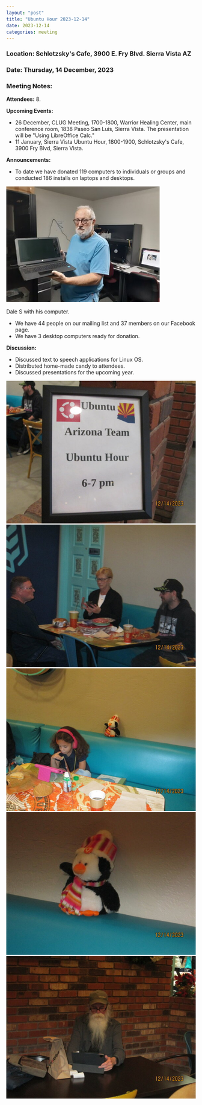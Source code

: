 ```yaml
---
layout: "post"
title: "Ubuntu Hour 2023-12-14"
date: 2023-12-14
categories: meeting
---
```


### Location: Schlotzsky's Cafe, 3900 E. Fry Blvd. Sierra Vista AZ

### Date: Thursday, 14 December, 2023

### Meeting Notes:

**Attendees:** 8.

**Upcoming Events:**
 * 26 December, CLUG Meeting, 1700-1800, Warrior Healing Center, main conference room, 1838 Paseo San Luis, Sierra Vista.  The presentation will be "Using LibreOffice Calc."
 * 11 January, Sierra Vista Ubuntu Hour, 1800-1900, Schlotzsky's Cafe, 3900 Fry Blvd, Sierra Vista.

**Announcements:**
 * To date we have donated 119 computers to individuals or groups and conducted 186 installs on laptops and desktops.

![alt text](https://raw.githubusercontent.com/CochiseLinuxUsersGroup/CochiseLinuxUsersGroup.github.io/master/images2/rsz_dale_snoddy_with_his_computer.jpg)

Dale S with his computer.

 * We have 44 people on our mailing list and 37 members on our Facebook page.
 * We have 3 desktop computers ready for donation.

**Discussion:**
 * Discussed text to speech applications for Linux OS.
 * Distributed home-made candy to attendees.
 * Discussed presentations for the upcoming year.

![alt text](https://raw.githubusercontent.com/CochiseLinuxUsersGroup/CochiseLinuxUsersGroup.github.io/master/images2/rsz_sv_ubuntuhour_2023-12-14_1.jpg)
![alt text](https://raw.githubusercontent.com/CochiseLinuxUsersGroup/CochiseLinuxUsersGroup.github.io/master/images2/rsz_sv_ubuntuhour_2023-12-14_2.jpg)
![alt text](https://raw.githubusercontent.com/CochiseLinuxUsersGroup/CochiseLinuxUsersGroup.github.io/master/images2/rsz_sv_ubuntuhour_2023-12-14_3.jpg)
![alt text](https://raw.githubusercontent.com/CochiseLinuxUsersGroup/CochiseLinuxUsersGroup.github.io/master/images2/rsz_sv_ubuntuhour_2023-12-14_4.jpg)
![alt text](https://raw.githubusercontent.com/CochiseLinuxUsersGroup/CochiseLinuxUsersGroup.github.io/master/images2/rsz_sv_ubuntuhour_2023-12-14_5.jpg)
